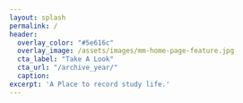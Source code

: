 ```yaml
---
layout: splash
permalink: /
header:
  overlay_color: "#5e616c"
  overlay_image: /assets/images/mm-home-page-feature.jpg
  cta_label: "Take A Look"
  cta_url: "/archive_year/"
  caption:
excerpt: 'A Place to record study life.'
---
```

